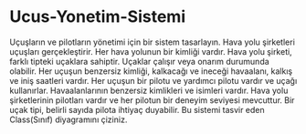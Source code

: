 # Ucus-Yonetim-Sistemi
Uçuşların ve pilotların yönetimi için bir sistem tasarlayın.  Hava yolu şirketleri uçuşları gerçekleştirir. Her hava yolunun bir kimliği vardır. Hava yolu şirketi, farklı tipteki uçaklara sahiptir. Uçaklar çalışır veya onarım durumunda olabilir. Her uçuşun benzersiz kimliği, kalkacağı ve ineceği havaalanı, kalkış ve iniş saatleri vardır. Her uçuşun bir pilotu ve yardımcı pilotu vardır ve uçağı kullanırlar. Havaalanlarının benzersiz kimlikleri ve isimleri vardır. Hava yolu şirketlerinin pilotları vardır ve her pilotun bir deneyim seviyesi mevcuttur. Bir uçak tipi, belirli sayıda pilota ihtiyaç duyabilir. Bu sistemi tasvir eden Class(Sınıf) diyagramını çiziniz.
